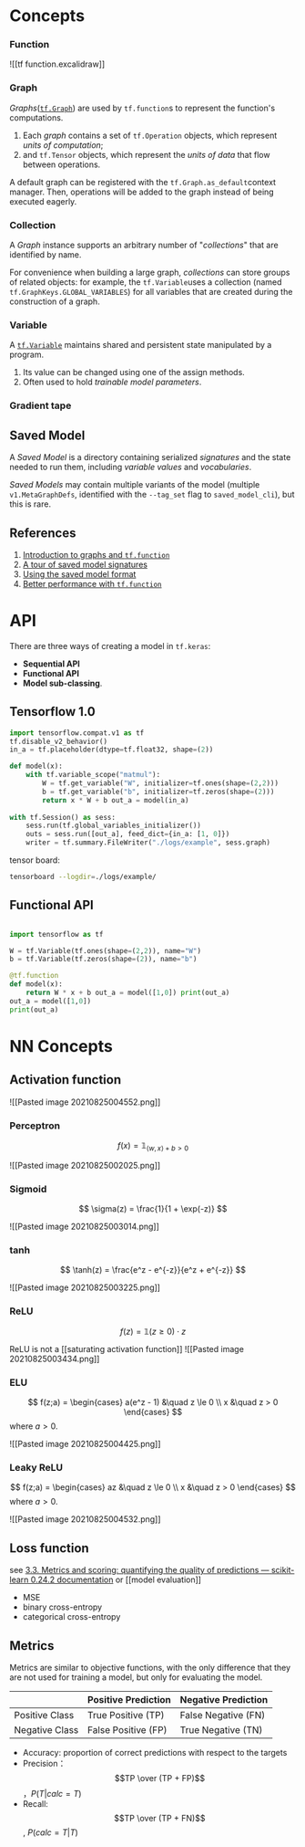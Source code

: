 # Concepts

### Function

![[tf function.excalidraw]]

### Graph

_Graphs_([`tf.Graph`](https://www.tensorflow.org/api_docs/python/tf/Graph)) are used by `tf.function`s to represent the function's computations. 
1. Each _graph_ contains a set of `tf.Operation` objects, which represent _units of computation_; 
2. and `tf.Tensor` objects, which represent the _units of data_ that flow between operations.

A default graph can be registered with the `tf.Graph.as_default`context manager. Then, operations will be added to the graph instead of being executed eagerly.


### Collection

A _Graph_ instance supports an arbitrary number of "_collections_" that are identified by name. 

For convenience when building a large graph, _collections_ can store groups of related objects: for example, the `tf.Variable`uses a collection (named `tf.GraphKeys.GLOBAL_VARIABLES`) for all variables that are created during the construction of a graph.


### Variable

A [`tf.Variable`](https://www.tensorflow.org/api_docs/python/tf/Variable) maintains shared and persistent state manipulated by a program.  

1. Its value can be changed using one of the assign methods.
2. Often used to hold _trainable model parameters_.


### Gradient tape


## Saved Model

A _Saved Model_ is a directory containing serialized _signatures_ and the state needed to run them, including _variable values_ and _vocabularies_.

_Saved Models_ may contain multiple variants of the model (multiple `v1.MetaGraphDefs`, identified with the `--tag_set` flag to `saved_model_cli`), but this is rare.

## References

1. [Introduction to graphs and `tf.function`](https://www.tensorflow.org/guide/intro_to_graphs)
2. [A tour of saved model signatures](https://blog.tensorflow.org/2021/03/a-tour-of-savedmodel-signatures.html)
3. [Using the saved model format](https://www.tensorflow.org/guide/saved_model)
4. [Better performance with `tf.function`](https://www.tensorflow.org/guide/function)



# API

There are three ways of creating a model in `tf.keras`: 
- **Sequential API** 
- **Functional API**
- **Model sub-classing**.

##  Tensorflow 1.0

```python
import tensorflow.compat.v1 as tf 
tf.disable_v2_behavior() 
in_a = tf.placeholder(dtype=tf.float32, shape=(2)) 

def model(x): 
	with tf.variable_scope("matmul"): 
		W = tf.get_variable("W", initializer=tf.ones(shape=(2,2))) 
		b = tf.get_variable("b", initializer=tf.zeros(shape=(2))) 
		return x * W + b out_a = model(in_a) 
	
with tf.Session() as sess: 
	sess.run(tf.global_variables_initializer()) 
	outs = sess.run([out_a], feed_dict={in_a: [1, 0]}) 
	writer = tf.summary.FileWriter("./logs/example", sess.graph)
```

tensor board:
```bash
tensorboard --logdir=./logs/example/
```

## Functional API

```python

import tensorflow as tf 

W = tf.Variable(tf.ones(shape=(2,2)), name="W") 
b = tf.Variable(tf.zeros(shape=(2)), name="b") 

@tf.function 
def model(x): 
	return W * x + b out_a = model([1,0]) print(out_a)
out_a = model([1,0]) 
print(out_a)
```

# NN Concepts

## Activation function

![[Pasted image 20210825004552.png]]
### Perceptron

$$
	f(x) = \mathbb 1_{\langle w, x \rangle + b > 0}
$$

![[Pasted image 20210825002025.png]]

### Sigmoid

$$
\sigma(z) = \frac{1}{1 + \exp(-z)}
$$

![[Pasted image 20210825003014.png]]

### tanh


$$
\tanh(z) = \frac{e^z - e^{-z}}{e^z + e^{-z}}
$$

![[Pasted image 20210825003225.png]]

### ReLU

$$
f(z) = \mathbb 1(z \ge 0) \cdot z
$$

ReLU is not a [[saturating activation function]]
![[Pasted image 20210825003434.png]]

### ELU 

$$
f(z;a) = \begin{cases}
	a(e^z - 1) &\quad z \le 0 \\
	x          &\quad z > 0 
\end{cases}
$$
where $a>0$.

![[Pasted image 20210825004425.png]]


### Leaky ReLU

$$
f(z;a) = \begin{cases}
	az &\quad z \le 0 \\
	x          &\quad z > 0 
\end{cases}
$$
where $a>0$.

![[Pasted image 20210825004532.png]]

## Loss function

see [3.3. Metrics and scoring: quantifying the quality of predictions — scikit-learn 0.24.2 documentation](https://scikit-learn.org/stable/modules/model_evaluation.html) or [[model evaluation]]

- MSE
- binary cross-entropy
- categorical cross-entropy

## Metrics

Metrics are similar to objective functions, with the only difference that they are not used for training a model, but only for evaluating the model.

|     | Positive Prediction | Negative Prediction |
| --- | ------------------- | ------------------- |
|Positive Class | True Positive (TP)  | False Negative (FN)
|Negative Class | False Positive (FP) | True Negative (TN)

- Accuracy:  proportion of correct predictions with respect to the targets
- Precision： $$TP \over (TP + FP)$$，$P(T|calc=T)$
- Recall: $$TP \over (TP + FN)$$, $P(calc=T|T)$

